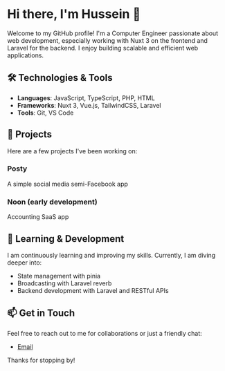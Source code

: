 # Hi there, I'm Hussein 👋

Welcome to my GitHub profile! I'm a Computer Engineer passionate about web development, especially working with Nuxt 3 on the frontend and Laravel for the backend. I enjoy building scalable and efficient web applications.

## 🛠️ Technologies & Tools
- **Languages**: JavaScript, TypeScript, PHP, HTML
- **Frameworks**: Nuxt 3, Vue.js, TailwindCSS, Laravel
- **Tools**: Git, VS Code

## 🚀 Projects
Here are a few projects I've been working on:

### Posty
A simple social media semi-Facebook app

### Noon (early development)
Accounting SaaS app

## 🧠 Learning & Development
I am continuously learning and improving my skills. Currently, I am diving deeper into:
- State management with pinia
- Broadcasting with Laravel reverb
- Backend development with Laravel and RESTful APIs

## 📫 Get in Touch
Feel free to reach out to me for collaborations or just a friendly chat:
- [Email](mailto:hussein.eliewa@icloud.com)

Thanks for stopping by!